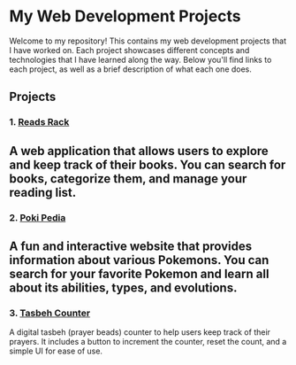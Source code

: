 # My Web Development Projects

Welcome to my repository! This contains my web development projects that I have worked on. Each project showcases different concepts and technologies that I have learned along the way. Below you'll find links to each project, as well as a brief description of what each one does.

## Projects

### 1. [Reads Rack](https://reads-rack.netlify.app/)
A web application that allows users to explore and keep track of their books. You can search for books, categorize them, and manage your reading list.
---

### 2. [Poki Pedia](https://poki-pedia.netlify.app/)
A fun and interactive website that provides information about various Pokemons. You can search for your favorite Pokemon and learn all about its abilities, types, and evolutions.
---

### 3. [Tasbeh Counter](https://tasbehcounter.netlify.app/)
A digital tasbeh (prayer beads) counter to help users keep track of their prayers. It includes a button to increment the counter, reset the count, and a simple UI for ease of use.
